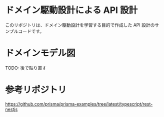 # ドメイン駆動設計による API 設計

このリポジトリは、ドメイン駆動設計を学習する目的で作成した API 設計のサンプルコードです。

# ドメインモデル図

TODO: 後で貼り直す

# 参考リポジトリ

https://github.com/prisma/prisma-examples/tree/latest/typescript/rest-nestjs
